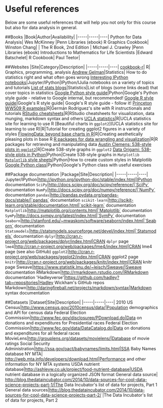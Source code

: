 # Useful references
Below are some useful references that will help you not only for this course but also for data analysis in general.

##Books
|Book|Author|Availability|
|-----|-----|----|
Python for Data Analysis| Wes McKinney |Penn Libraries (ebook)
R Graphics Cookbook| Winston Chang| |
The R Book, 2nd Edition | Michael J. Crawley |Penn Libraries (ebook)
Introductions to Mathematics for Life Scientists |Edward Batschelet| 
R Cookbook| Paul Teetor| 

##Websites
|Site|Category|Description|
|-----|-----|----|
[cookbook-r](http://www.cookbook-r.com/)| R| Graphics, programming, analysis
[Andrew Gelman](http://andrewgelman.com/)|Statistics| How to do statistics right and what often goes wrong
[Interesting IPython notebooks](https://github.com/ipython/ipython/wiki/A-gallery-of-interesting-IPython-Notebooks)|Jupyter/IPython|IPython/IJulia notebooks on a variety of topics and tutorials
[List of stats blogs](http://www.r-bloggers.com/40-fascinating-blogs-for-the-ultimate-statistics-geek/)|Statistics|List of blogs (some links dead) that cover topics in statistics
[Google Python style guide](https://google-styleguide.googlecode.com/svn/trunk/pyguide.html)|Python|Google's Python style guide - relative to Google internal, but recommended!
[Google R style guide](https://google-styleguide.googlecode.com/svn/trunk/Rguide.xml)|Google's R style guide| Google's R style guide - follow it!
[Princeton WW509 R examples](http://data.princeton.edu/wws509/R)|R|Germán Rodriguez's site with R instructionals and tutorials
[RStudio cheatsheets](http://www.rstudio.com/resources/cheatsheets/)|R|RStudio cheatsheets for visualization, data munging, markdown syntax and others
[UCLA statistics](http://statistics.ats.ucla.edu/stat/r/)|R|UCLA statistics site for learning to use R
[Beautiful charts in `ggplot2`](UCLA statistics site for learning to use R)|R|Tutorial for creating ggplot2 figures in a variety of styles
[FlowingData: beyond base charts in R](https://flowingdata.com/2014/10/23/moving-past-default-charts/)|R|Creating aesthetically pleasing plots in base R
[R packages for data wrangling and visualization](http://www.computerworld.com/article/2921176/business-intelligence/great-r-packages-for-data-import-wrangling-visualization.html)|R|R packages for retrieving and manipulating data
[Austin Clemens: 538-style plots in `ggplot2`](http://austinclemens.com/blog/2014/07/03/fivethirtyeight-com-style-graphs-in-ggplot2/)|R|Create 538-style graphs in `ggplot2`
[Data Origami: 538-style plots in Python](http://dataorigami.net/blogs/napkin-folding/17543615-replicating-538s-plot-styles-in-matplotlib)|Python|Create 538-style graphs in `Matplotlib`
[`Matplotlib` style sheets](http://matplotlib.org/users/style_sheets.html)|Python|How to create custom styles in Matplotlib
[Google Python class](https://developers.google.com/edu/python/?csw=1)|Python|Google's Python class with useful exercises

##Package documentation
|Package|Site|Description|
|-----|-----|----|
Jupyter/IPython|http://ipython.org/ipython-doc/stable/index.html|IPython documentation
`SciPy`|http://docs.scipy.org/doc/scipy/reference/|`SciPy` documentation
`NumPy`|http://docs.scipy.org/doc/numpy/reference/|`NumPy` documentation
`pandas`|http://pandas.pydata.org/pandas-docs/stable/|`pandas` documentation
`scikit-learn`|http://scikit-learn.org/stable/documentation.html|`scikit-learn` documentation
`Matplotlib`|http://matplotlib.org/contents.html|`Matplotlib` documentation
`SymPy`|http://docs.sympy.org/latest/index.html|`SymPy` documentation
`Seaborn`|http://stanford.edu/~mwaskom/software/seaborn/index.html|`Seaborn` documentation
`Statsmodels`|http://statsmodels.sourceforge.net/devel/index.html|`Statsmodels` documentation
`dplyr`|http://cran.r-project.org/web/packages/dplyr/index.html|CRAN `dplyr` page
`lme4`|http://cran.r-project.org/web/packages/lme4/index.html|CRAN lme4 page (see also GitHub)
`ggplot2`|http://cran.r-project.org/web/packages/ggplot2/index.html|CRAN ggplot2 page
`knitr`|http://cran.r-project.org/web/packages/knitr/index.html|CRAN knitr page
Sweave|https://www.statistik.lmu.de/~leisch/Sweave/|Sweave documentation
RMarkdown|http://rmarkdown.rstudio.com/|RMarkdown documentation
'Hadleyverse'|https://github.com/hadley?tab=repositories|Hadley Wickham's GitHub repos
Markdown|http://daringfireball.net/projects/markdown/syntax|Markdown syntax documentation

##Datasets
|Dataset|Site|Description|
|-----|-----|----|
2010 US Census|http://www.census.gov/2010census/data/|Population demographics and API for census data
Federal Election Commission|http://www.fec.gov/disclosurep/PDownload.do|Data on donations and expenditures for Presidential races
Federal Election Commission|http://www.fec.gov/data/DataCatalog.do|Data on donations and expenditures for all federal races
MovieLens|http://grouplens.org/datasets/movielens/|Database of movie ratings
Social Security Administration|http://ssa.gov/oact/babynames/limits.html|SSA Baby Names database
NY MTA| http://web.mta.info/developers/download.html|Performance and other information for NY MTA systems
USDA nutrient database|http://ashleyw.co.uk/project/food-nutrient-database|USDA nutrient database in a logically organized JSON format
General data source| http://blog.thedataincubator.com/2014/10/data-sources-for-cool-data-science-projects-part-1/|The Data Incubator's list of data for projects, Part 1
General data sources|http://blog.thedataincubator.com/2014/10/data-sources-for-cool-data-science-projects-part-2/ |The Data Incubator's list of data for projects, Part 2
